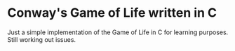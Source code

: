 # Conway's Game of Life written in C

Just a simple implementation of the Game of Life in C for learning purposes. Still working out issues.